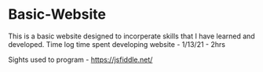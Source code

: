# Basic-Website

This is a basic website designed to incorperate skills that I have learned and developed. 
Time log time spent developing website - 
1/13/21 - 2hrs

Sights used to program - https://jsfiddle.net/

